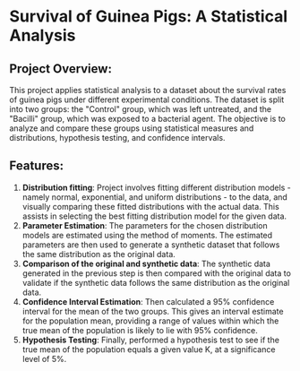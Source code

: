 # Survival of Guinea Pigs: A Statistical Analysis

## Project Overview:

This project applies statistical analysis to a dataset about the survival rates of guinea pigs under different experimental conditions. 
The dataset is split into two groups: the "Control" group, which was left untreated, and the "Bacilli" group, which was exposed to a bacterial agent. 
The objective is to analyze and compare these groups using statistical measures and distributions, hypothesis testing, and confidence intervals.

## Features:

1. **Distribution fitting**: Project involves fitting different distribution models - namely normal, exponential, 
and uniform distributions - to the data, and visually comparing these fitted distributions with the actual data. 
This assists in selecting the best fitting distribution model for the given data.
2. **Parameter Estimation**: The parameters for the chosen distribution models are estimated using the method of moments.
The estimated parameters are then used to generate a synthetic dataset that follows the same distribution as the original data.
3. **Comparison of the original and synthetic data**: The synthetic data generated in the previous step is then compared
with the original data to validate if the synthetic data follows the same distribution as the original data.
4. **Confidence Interval Estimation**: Then calculated a 95% confidence interval for the mean of the two groups.
This gives an interval estimate for the population mean, providing a range of values within which the true mean of the population is
likely to lie with 95% confidence.
5. **Hypothesis Testing**: Finally, performed a hypothesis test to see if the true mean of the population equals a given value K, at a significance level of 5%.
